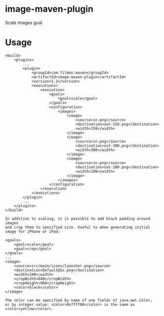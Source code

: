 image-maven-plugin
==================

Scale images goal


Usage
==================

    <build>
        <plugins>
            ...
            <plugin>
                <groupId>com.filmon.maven</groupId>
                <artifactId>image-maven-plugin</artifactId>
                <version>1.2</version>
                <executions>
                    <execution>
                        <goals>
                            <goal>scale</goal>
                        </goals>
                        <configuration>
                            <images>
                                <image>
                                    <source>in.png</source>
                                    <destination>out-150.png</destination>
                                    <width>150</width>
                                </image>
                                <image>
                                    <source>in.png</source>
                                    <destination>out-300.png</destination>
                                    <width>300</width>
                                </image>
                                <image>
                                    <source>in.png</source>
                                    <destination>out-100.png</destination>
                                    <width>100</width>
                                </image>
                            </images>
                        </configuration>
                    </execution>
                </executions>
            </plugin>
            ...
        </plugins>
    </build>

    In addition to scaling, it is possible to add black padding around images 
    and crop them to specified size. Useful to when generating initial 
    image for iPhone or iPad:

    <goals>
        <goal>scale</goal>
        <goal>crop</goal>
    </goals>
    ...
    <image>
        <source>src/main/icons/launcher.png</source>
        <destination>Default@2x.png</destination>
        <width>240</width>
        <cropWidth>640</cropWidth>
        <cropHeight>960</cropHeight>
        <color>black</color>
    </image>

    The color can be specified by name of one fields of java.awt.Color,
    or by integer value: <color>0xffff00</color> is the same as
    <color>yellow</color>.
